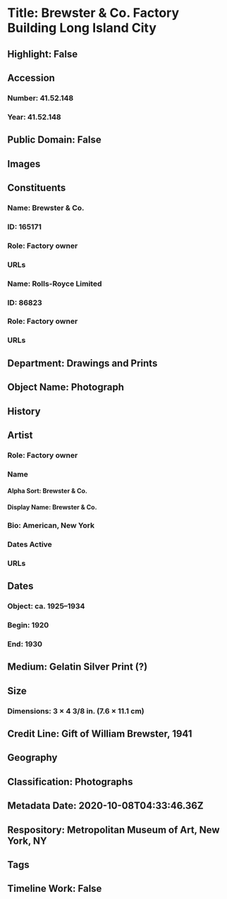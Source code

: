 # Title: Brewster & Co. Factory Building Long Island City
## Highlight: False
## Accession
### Number: 41.52.148
### Year: 41.52.148
## Public Domain: False
## Images
## Constituents
### Name: Brewster &amp; Co.
### ID: 165171
### Role: Factory owner
### URLs
### Name: Rolls-Royce Limited
### ID: 86823
### Role: Factory owner
### URLs
## Department: Drawings and Prints
## Object Name: Photograph
## History
## Artist
### Role: Factory owner
### Name
#### Alpha Sort: Brewster & Co.
#### Display Name: Brewster & Co.
### Bio: American, New York
### Dates Active
### URLs
## Dates
### Object: ca. 1925–1934
### Begin: 1920
### End: 1930
## Medium: Gelatin Silver Print (?)
## Size
### Dimensions: 3 × 4 3/8 in. (7.6 × 11.1 cm)
## Credit Line: Gift of William Brewster, 1941
## Geography
## Classification: Photographs
## Metadata Date: 2020-10-08T04:33:46.36Z
## Respository: Metropolitan Museum of Art, New York, NY
## Tags
## Timeline Work: False